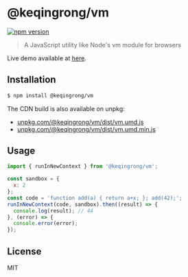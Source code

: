 # @keqingrong/vm

[![npm version](https://img.shields.io/npm/v/@keqingrong/vm.svg)](https://www.npmjs.com/package/@keqingrong/vm)

> A JavaScript utility like Node's vm module for browsers

Live demo available at [here](https://keqingrong.github.io/vm/example/).

## Installation

```sh
$ npm install @keqingrong/vm
```

The CDN build is also available on unpkg:

- [unpkg.com/@keqingrong/vm/dist/vm.umd.js](https://unpkg.com/@keqingrong/vm/dist/vm.umd.js)
- [unpkg.com/@keqingrong/vm/dist/vm.umd.min.js](https://unpkg.com/@keqingrong/vm/dist/vm.umd.min.js)

## Usage

```js
import { runInNewContext } from '@keqingrong/vm';

const sandbox = {
  x: 2
};
const code = 'function add(a) { return a+x; }; add(42);';
runInNewContext(code, sandbox).then((result) => {
  console.log(result); // 44
}, (error) => {
  console.error(error);
});
```

## License

MIT

